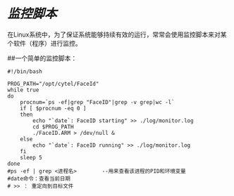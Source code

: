 # *监控脚本*
在Linux系统中，为了保证系统能够持续有效的运行，常常会使用监控脚本来对某个软件（程序）进行监控。

##一个简单的监控脚本：


	#!/bin/bash

	PROG_PATH="/opt/cytel/FaceId"
	while true
	do
		procnum=`ps -ef|grep "FaceID"|grep -v grep|wc -l`
		if [ $procnum -eq 0 ] 
		then
			echo "`date`: FaceID starting" >> ./log/monitor.log
			cd $PROG_PATH
			./FaceID.ARM > /dev/null &
		else
			echo "`date`: FaceID running" >> ./log/monitor.log
		fi
		sleep 5
	done
	#ps -ef | grep <进程名>		--用来查看该进程的PID和环境变量
	#date命令：查看当前日期  
	# >> ： 重定向到目标文件
